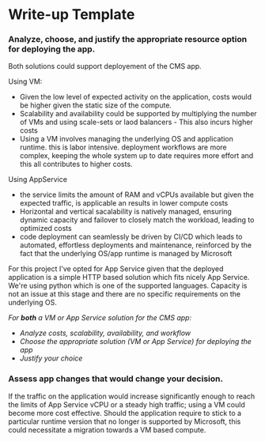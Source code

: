 # Write-up Template

### Analyze, choose, and justify the appropriate resource option for deploying the app.

Both solutions could support deployement of the CMS app.

Using VM:
- Given the low level of expected activity on the application, costs would be higher given the static size of the compute.
- Scalability and availability could be supported by multiplying the number of VMs and using scale-sets or laod balancers - This also incurs higher costs
- Using a VM involves managing the underlying OS and application runtime. this is labor intensive. deployment workflows are more complex, keeping the whole system up to date requires more effort and this all contributes to higher costs.

Using AppService
- the service limits the amount of RAM and vCPUs available but given the expected traffic, is applicable an results in lower compute costs
- Horizontal and vertical sacalability is natively managed, ensuring dynamic capacity and failover to closely match the workload, leading to optimized costs
- code deployment can seamlessly be driven by CI/CD which leads to automated, effortless deployments and maintenance, reinforced by the fact that the underlying OS/app runtime is managed by Microsoft

For this project I've opted for App Service given that the deployed application is a simple HTTP based solution which fits nicely App Service. We're using python which is one of the supported languages. Capacity is not an issue at this stage and there are no specific requirements on the underlying OS.


*For **both** a VM or App Service solution for the CMS app:*
- *Analyze costs, scalability, availability, and workflow*
- *Choose the appropriate solution (VM or App Service) for deploying the app*
- *Justify your choice*

### Assess app changes that would change your decision.

If the traffic on the application would increase significantly enough to reach the limits of App Service vCPU or a steady high traffic; using a VM could become more cost effective. 
Should the application require to stick to a particular runtime version that no longer is supported by Microsoft, this could necessitate a migration towards a VM based compute.

